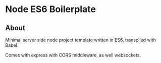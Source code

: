 # Node ES6 Boilerplate

## About

Minimal server side node project template written in ES6, transpiled with Babel.

Comes with express with CORS middleware, as well websockets.
